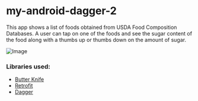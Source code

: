 # my-android-dagger-2
This app shows a list of foods obtained from USDA Food Composition Databases. A user can tap on one of the foods and see the sugar content of the food along with a thumbs up or thumbs down on the amount of sugar.

![Image](../master/app/src/main/assets/screenshot1.gif)

### Libraries used:
- [Butter Knife](https://github.com/JakeWharton/butterknife)
- [Retrofit](https://github.com/square/retrofit)
- [Dagger](https://github.com/google/dagger)
